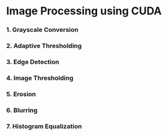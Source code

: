 # Image Processing using CUDA

### 1. Grayscale Conversion

### 2. Adaptive Thresholding

### 3. Edge Detection

### 4. Image Thresholding

### 5. Erosion

### 6. Blurring

### 7. Histogram Equalization
